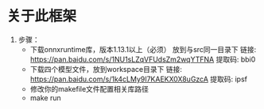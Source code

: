 # 关于此框架
1. 步骤：
    - 下载onnxruntime库，版本1.13.1以上（必须） 放到与src同一目录下 链接: https://pan.baidu.com/s/1NU1sLZqVFUdsZm2wqYTFNA 提取码: bbi0 
    - 下载四个模型文件，放到workspace目录下  链接: https://pan.baidu.com/s/1k4cLMy9I7KAEKX0X8uGzcA 提取码: ipsf 
    - 修改你的makefile文件配置相关库路径
    - make run